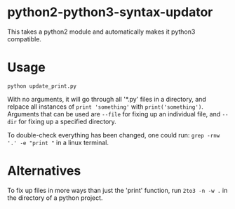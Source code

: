 # python2-python3-syntax-updator
This takes a python2 module and automatically makes it python3 compatible.

# Usage
`python update_print.py`

With no arguments, it will go through all '\*.py' files in a directory, 
and relpace all instances of `print 'something'` with `print('something')`.
Arguments that can be used are `--file` for fixing up an individual file, 
and `--dir` for fixing up a specified directory.

To double-check everything has been changed, one could run:
`grep -rnw '.' -e "print "` in a linux terminal.

# Alternatives
To fix up files in more ways than just the 'print' function, run
`2to3 -n -w .`
in the directory of a python project.